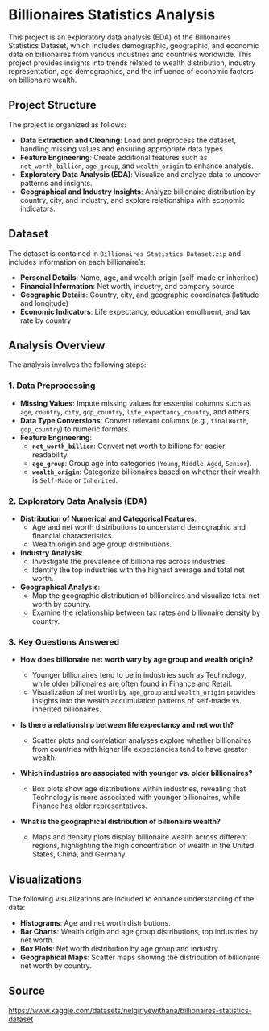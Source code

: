 # Billionaires Statistics Analysis

This project is an exploratory data analysis (EDA) of the Billionaires Statistics Dataset, which includes demographic, geographic, and economic data on billionaires from various industries and countries worldwide. This project provides insights into trends related to wealth distribution, industry representation, age demographics, and the influence of economic factors on billionaire wealth.

## Project Structure

The project is organized as follows:

- **Data Extraction and Cleaning**: Load and preprocess the dataset, handling missing values and ensuring appropriate data types.
- **Feature Engineering**: Create additional features such as `net_worth_billion`, `age_group`, and `wealth_origin` to enhance analysis.
- **Exploratory Data Analysis (EDA)**: Visualize and analyze data to uncover patterns and insights.
- **Geographical and Industry Insights**: Analyze billionaire distribution by country, city, and industry, and explore relationships with economic indicators.

## Dataset

The dataset is contained in `Billionaires Statistics Dataset.zip` and includes information on each billionaire’s:
- **Personal Details**: Name, age, and wealth origin (self-made or inherited)
- **Financial Information**: Net worth, industry, and company source
- **Geographic Details**: Country, city, and geographic coordinates (latitude and longitude)
- **Economic Indicators**: Life expectancy, education enrollment, and tax rate by country

## Analysis Overview

The analysis involves the following steps:

### 1. Data Preprocessing
- **Missing Values**: Impute missing values for essential columns such as `age`, `country`, `city`, `gdp_country`, `life_expectancy_country`, and others.
- **Data Type Conversions**: Convert relevant columns (e.g., `finalWorth`, `gdp_country`) to numeric formats.
- **Feature Engineering**:
  - **`net_worth_billion`**: Convert net worth to billions for easier readability.
  - **`age_group`**: Group age into categories (`Young`, `Middle-Aged`, `Senior`).
  - **`wealth_origin`**: Categorize billionaires based on whether their wealth is `Self-Made` or `Inherited`.

### 2. Exploratory Data Analysis (EDA)
- **Distribution of Numerical and Categorical Features**:
  - Age and net worth distributions to understand demographic and financial characteristics.
  - Wealth origin and age group distributions.
- **Industry Analysis**:
  - Investigate the prevalence of billionaires across industries.
  - Identify the top industries with the highest average and total net worth.
- **Geographical Analysis**:
  - Map the geographic distribution of billionaires and visualize total net worth by country.
  - Examine the relationship between tax rates and billionaire density by country.

### 3. Key Questions Answered
- **How does billionaire net worth vary by age group and wealth origin?**
  - Younger billionaires tend to be in industries such as Technology, while older billionaires are often found in Finance and Retail.
  - Visualization of net worth by `age_group` and `wealth_origin` provides insights into the wealth accumulation patterns of self-made vs. inherited billionaires.
  
- **Is there a relationship between life expectancy and net worth?**
  - Scatter plots and correlation analyses explore whether billionaires from countries with higher life expectancies tend to have greater wealth.
  
- **Which industries are associated with younger vs. older billionaires?**
  - Box plots show age distributions within industries, revealing that Technology is more associated with younger billionaires, while Finance has older representatives.

- **What is the geographical distribution of billionaire wealth?**
  - Maps and density plots display billionaire wealth across different regions, highlighting the high concentration of wealth in the United States, China, and Germany.

## Visualizations

The following visualizations are included to enhance understanding of the data:
- **Histograms**: Age and net worth distributions.
- **Bar Charts**: Wealth origin and age group distributions, top industries by net worth.
- **Box Plots**: Net worth distribution by age group and industry.
- **Geographical Maps**: Scatter maps showing the distribution of billionaire net worth by country.

## Source

https://www.kaggle.com/datasets/nelgiriyewithana/billionaires-statistics-dataset


